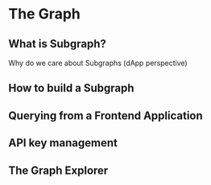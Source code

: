# The Graph

## What is Subgraph? 

Why do we care about Subgraphs (dApp perspective) 

## How to build a Subgraph

## Querying from a Frontend Application 

## API key management

## The Graph Explorer 